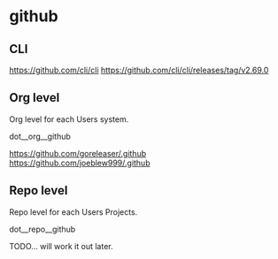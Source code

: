 # github



## CLI

https://github.com/cli/cli
https://github.com/cli/cli/releases/tag/v2.69.0



## Org level

Org level for each Users system.

dot__org__github

https://github.com/goreleaser/.github
https://github.com/joeblew999/.github


## Repo level

Repo level for each Users Projects.

dot__repo__github

TODO... will work it out later.


